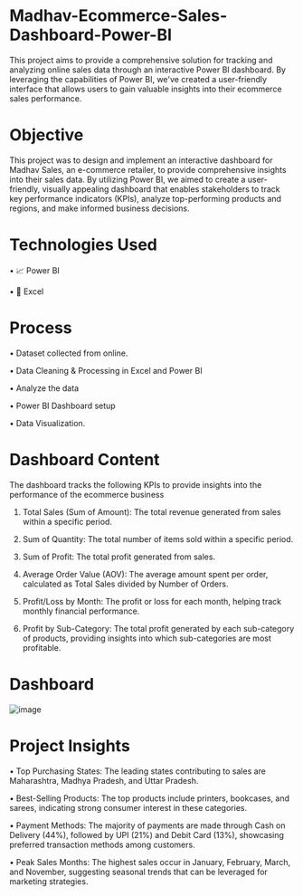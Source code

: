 # Madhav-Ecommerce-Sales-Dashboard-Power-BI

This project aims to provide a comprehensive solution for tracking and analyzing online sales data through an interactive Power BI dashboard. By leveraging the capabilities of Power BI, we've created a user-friendly interface that allows users to gain valuable insights into their ecommerce sales performance.


# Objective

This project was to design and implement an interactive dashboard for Madhav Sales, an e-commerce retailer, to provide comprehensive insights into their sales data. By utilizing Power BI, we aimed to create a user-friendly, visually appealing dashboard that enables stakeholders to track key performance indicators (KPIs), analyze top-performing products and regions, and make informed business decisions.


# Technologies Used

• 📈 Power BI

• 🔢 Excel


# Process

• Dataset collected from online.

• Data Cleaning & Processing in Excel and Power BI

• Analyze the data

• Power BI Dashboard setup

• Data Visualization.


# Dashboard Content 

The dashboard tracks the following KPIs to provide insights into the performance of the ecommerce business

1.	Total Sales (Sum of Amount): The total revenue generated from sales within a specific period.

2.	Sum of Quantity: The total number of items sold within a specific period.
   
3.	Sum of Profit: The total profit generated from sales.

4.	Average Order Value (AOV): The average amount spent per order, calculated as Total Sales divided by Number of Orders.
   
5.	Profit/Loss by Month: The profit or loss for each month, helping track monthly financial performance.
   
6.	Profit by Sub-Category: The total profit generated by each sub-category of products, providing insights into which sub-categories are most profitable.


# Dashboard

![image](https://github.com/user-attachments/assets/63f9110d-dbcb-4bab-8d30-16de4a54ea17)


# Project Insights

•	Top Purchasing States: The leading states contributing to sales are Maharashtra, Madhya Pradesh, and Uttar Pradesh.

•	Best-Selling Products: The top products include printers, bookcases, and sarees, indicating strong consumer interest in these categories.

•	Payment Methods: The majority of payments are made through Cash on Delivery (44%), followed by UPI (21%) and Debit Card (13%), showcasing 
   preferred transaction methods among customers.

•	Peak Sales Months: The highest sales occur in January, February, March, and November, suggesting seasonal trends that can be leveraged for 
   marketing strategies.




